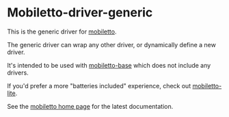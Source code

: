 Mobiletto-driver-generic
========================

This is the generic driver for [mobiletto](https://github.com/cobbzilla/mobiletto).

The generic driver can wrap any other driver, or dynamically define a new driver.

It's intended to be used with [mobiletto-base](https://www.npmjs.com/package/mobiletto-base) which does not include any drivers.

If you'd prefer a more "batteries included" experience, check out [mobiletto-lite](https://www.npmjs.com/package/mobiletto-lite).

See the [mobiletto home page](https://github.com/cobbzilla/mobiletto) for the latest documentation.
